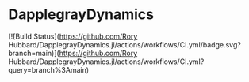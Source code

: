 # DapplegrayDynamics

[![Build Status](https://github.com/Rory Hubbard/DapplegrayDynamics.jl/actions/workflows/CI.yml/badge.svg?branch=main)](https://github.com/Rory Hubbard/DapplegrayDynamics.jl/actions/workflows/CI.yml?query=branch%3Amain)
